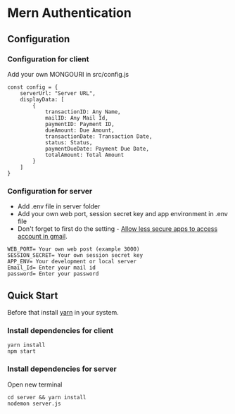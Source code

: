 # Mern Authentication

## Configuration

### Configuration for client

Add your own MONGOURI in src/config.js

```
const config = {
    serverUrl: "Server URL",
    displayData: [
        { 
            transactionID: Any Name,
            mailID: Any Mail Id,
            paymentID: Payment ID,
            dueAmount: Due Amount,
            transactionDate: Transaction Date,
            status: Status,
            paymentDueDate: Payment Due Date,
            totalAmount: Total Amount
        }
    ]
}
```

### Configuration for server

* Add .env file in server folder 
* Add your own web port, session secret key and app environment in .env file
* Don't forget to first do the setting - [Allow less secure apps to access account in gmail](https://myaccount.google.com/lesssecureapps?rapt=AEjHL4OAyG5d1mzHCsK1TciWG3fekRUsfrWd-ifalqrla8lC-8l0iY9NOXcUv5v6VBJqPCbJpah0oUsNMDpswyD0kOcJ2yJJGQ).

```
WEB_PORT= Your own web post (example 3000)
SESSION_SECRET= Your own session secret key
APP_ENV= Your development or local server
Email_Id= Enter your mail id
password= Enter your password
```

## Quick Start

Before that install [yarn](https://yarnpkg.com/getting-started/install) in your system.

### Install dependencies for client

```
yarn install
npm start
```

### Install dependencies for server
Open new terminal

```
cd server && yarn install
nodemon server.js
```
